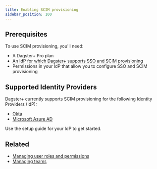 ```yaml
---
title: Enabling SCIM provisioning
sidebar_position: 100
---
```


## Prerequisites

To use SCIM provisioning, you'll need:

- A Dagster+ Pro plan
- [An IdP for which Dagster+ supports SSO and SCIM provisioning](#supported-identity-providers)
- Permissions in your IdP that allow you to configure SSO and SCIM provisioning

## Supported Identity Providers

Dagster+ currently supports SCIM provisioning for the following Identity Providers (IdP):

- [Okta](/dagster-plus/features/authentication-and-access-control/scim/okta-scim)
- [Microsoft Azure AD](https://learn.microsoft.com/en-us/azure/active-directory/saas-apps/dagster-cloud-provisioning-tutorial)

Use the setup guide for your IdP to get started.

## Related

- [Managing user roles and permissions](/dagster-plus/features/authentication-and-access-control/rbac/user-roles-permissions)
- [Managing teams](/dagster-plus/features/authentication-and-access-control/rbac/teams)
